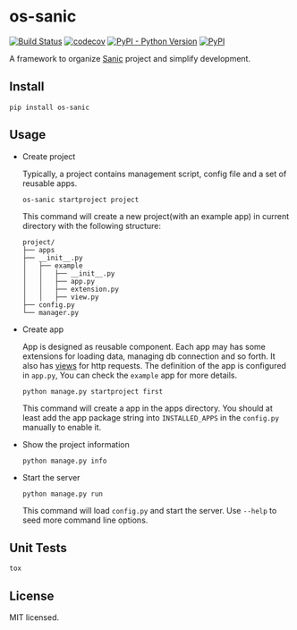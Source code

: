 # os-sanic

[![Build Status](https://www.travis-ci.org/cfhamlet/os-sanic.svg?branch=master)](https://www.travis-ci.org/cfhamlet/os-sanic)
[![codecov](https://codecov.io/gh/cfhamlet/os-sanic/branch/master/graph/badge.svg)](https://codecov.io/gh/cfhamlet/os-sanic)
[![PyPI - Python Version](https://img.shields.io/pypi/pyversions/os-sanic.svg)](https://pypi.python.org/pypi/os-sanic)
[![PyPI](https://img.shields.io/pypi/v/os-sanic.svg)](https://pypi.python.org/pypi/os-sanic)

A framework to organize [Sanic](https://github.com/huge-success/sanic) project and simplify development.



## Install

  ```
  pip install os-sanic
  ```

## Usage

* Create project

    Typically, a project contains management script, config file and a set of reusable apps. 

    ```
    os-sanic startproject project
    ```
    
    This command will create a new project(with an example app) in current directory with the following structure:
    
    ```
    project/
    ├── apps
    ├── __init__.py
    │   ├── example
    │   │   ├── __init__.py
    │   │   ├── app.py
    │   │   ├── extension.py
    │   │   ├── view.py    
    ├── config.py
    └── manager.py
    ```

    
* Create app

    App is designed as reusable component. Each app may has some extensions for loading data, managing db connection and so forth. It also has [views](https://sanic.readthedocs.io/en/latest/sanic/class_based_views.html) for http requests. The definition of the app is configured in ``app.py``, You can check the ``example`` app for more details.
    
    
    ```
    python manage.py startproject first
    ```
    
    This command will create a app in the apps directory. You should at least add the app package string into ``INSTALLED_APPS`` in the ``config.py`` manually to enable it.
    
* Show the project information

    ```
    python manage.py info
    ```

* Start the server

    ```
    python manage.py run
    ```
    
    This command will load ``config.py`` and start the server. Use ``--help`` to seed more command line options.


## Unit Tests

  ```
  tox
  ```

## License

MIT licensed.

